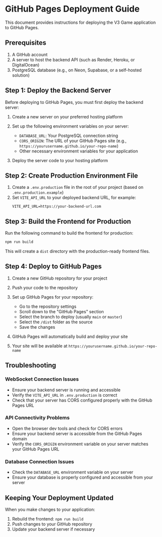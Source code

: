 # GitHub Pages Deployment Guide

This document provides instructions for deploying the V3 Game application to GitHub Pages.

## Prerequisites

1. A GitHub account
2. A server to host the backend API (such as Render, Heroku, or DigitalOcean)
3. PostgreSQL database (e.g., on Neon, Supabase, or a self-hosted solution)

## Step 1: Deploy the Backend Server

Before deploying to GitHub Pages, you must first deploy the backend server:

1. Create a new server on your preferred hosting platform
2. Set up the following environment variables on your server:
   - `DATABASE_URL`: Your PostgreSQL connection string
   - `CORS_ORIGIN`: The URL of your GitHub Pages site (e.g., `https://yourusername.github.io/your-repo-name`)
   - Other necessary environment variables for your application

3. Deploy the server code to your hosting platform

## Step 2: Create Production Environment File

1. Create a `.env.production` file in the root of your project (based on `.env.production.example`)
2. Set `VITE_API_URL` to your deployed backend URL, for example:
   ```
   VITE_API_URL=https://your-backend-url.com
   ```

## Step 3: Build the Frontend for Production

Run the following command to build the frontend for production:

```bash
npm run build
```

This will create a `dist` directory with the production-ready frontend files.

## Step 4: Deploy to GitHub Pages

1. Create a new GitHub repository for your project
2. Push your code to the repository
3. Set up GitHub Pages for your repository:
   - Go to the repository settings
   - Scroll down to the "GitHub Pages" section
   - Select the branch to deploy (usually `main` or `master`)
   - Select the `/dist` folder as the source
   - Save the changes

4. GitHub Pages will automatically build and deploy your site
5. Your site will be available at `https://yourusername.github.io/your-repo-name`

## Troubleshooting

### WebSocket Connection Issues

- Ensure your backend server is running and accessible
- Verify the `VITE_API_URL` in `.env.production` is correct
- Check that your server has CORS configured properly with the GitHub Pages URL

### API Connectivity Problems

- Open the browser dev tools and check for CORS errors
- Ensure your backend server is accessible from the GitHub Pages domain
- Verify the `CORS_ORIGIN` environment variable on your server matches your GitHub Pages URL

### Database Connection Issues

- Check the `DATABASE_URL` environment variable on your server
- Ensure your database is properly configured and accessible from your server

## Keeping Your Deployment Updated

When you make changes to your application:

1. Rebuild the frontend: `npm run build`
2. Push changes to your GitHub repository
3. Update your backend server if necessary
